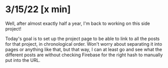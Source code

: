 # 3/15/22 \[x min]

Well, after almost exactly half a year, I'm back to working on this side project!

Today's goal is to set up the project page to be able to link to all the posts for that project, in chronological order. Won't worry about separating it into pages or anything like that, but that way, I can at least go and see what the different posts are without checking Firebase for the right hash to manually put into the URL. 